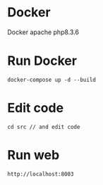 # Docker
Docker apache php8.3.6

# Run Docker  
`
docker-compose up -d --build
`

# Edit code
`
cd src // and edit code
`

# Run web
`
http://localhost:8003
`




